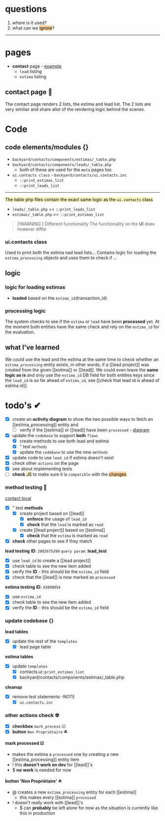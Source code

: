 # questions
1. where is it used?
2. what can we <mark style="background: #FFB86CA6;">ignore</mark>? 
 

---
# pages
- **contact** page - [example](http://localhost:8001/contacts/6562017)
	- `lead` listing
	- `estima` listing

## contact page 🛂

The contact page renders 2 lists, the estima and lead list.
The 2 lists are very similiar and share allot of the rendering logic behind the scenes.

# Code

## code elements/modules {}
- `backyard/contacts/components/estimas/_table.php`
- `backyard/contacts/components/leads/_table.php`
	- both of these are used for the `meta` pages too
- `ui.contacts class` - `backyard/contacts/ui.contacts.inc`
	- `::print_estimas_list`
	- `::print_leads_list`
****
<mark style="background: #FFF3A3A6;">The _table_ php files contain the exact same logic as the `ui.contacts` class</mark>
- `leads/_table.php` == `::print_leads_list`
- `estimas/_table.php` == `::print_estimas_list`
> [!WARNING ] Different functionality
> The functionality on the **UI** does however differ

### ui.contacts class

Used to print both the estima nad lead lists...
Contains logic for loading the `estima_processing` objects and uses them to check if ...

## logic

### logic for loading estimas

- **loaded** based on the `estima_id`(transaction_id)

### processing logic

The system checks to see if the `estima` or `lead` have been **processed** yet. At the moment both entities have the same check and rely on the `estima_id` for the evaluation.

## what I've learned

We could use the lead and the estima at the same time to check whether an `estima_processing` entity exists, in other words, if a [[lead project]] was created from the given [[estima]] or [[lead]].
We could even leave the **same logic as is** and only use the `estima_id` DB field for both entities keys since the `lead_id` is so far ahead of `estima_id`, see [[check that lead id is ahead of estima id]].

# todo's ✔
- [x] create an **activity diagram** to show the two possible ways to fetch an [[estima_processing]] entity and
	- [ ] verify if the [[estima]] or [[lead]] have been `processed` - [diagram](https://www.mermaidchart.com/app/projects/c0dfe25c-1b2a-42c9-9b77-260bc9119ec7/diagrams/36b32686-3f3c-4e48-b804-226ff894eec0/version/v0.1/edit)
- [x] update the `codebase` to support **both** `flows`
	- [x] create methods to use both lead and estima
	- [x] " test `methods`
	- [x] update the `codebase` to use the new `methods`
- [x] update code to use `lead_id` if estima doesn't exist
- [x] check other `actions` on the page
- [x] see about implementing tests
- [ ] **check** <mark style="background: #FFF3A3A6;">JS</mark> to make sure it is `compatible` with the <mark style="background: #FFB86CA6;">changes</mark>

### method testing 🧪
[contact local](http://localhost:8001/contacts/6562017)

- [x] " test **methods**
	- [x] create project based on [[lead]]
		- [x] **enforce** the usage of `lead_id`
		- [x] **check** that the `lead` is marked as `read`
	- [x] create [[lead project]] based on [[estima]]
		- [x] **check** that the `estima` is marked as `read`
- [x] **check** other pages to see if they match

**lead testing**
**ID**:  `2082675399`
`query param`: **lead_test**

- [x] use `lead_id` to create a [[lead project]]
- [x] check table to see the new item added
- [x] verify the **ID** - this should be the `estima_id` field
- [x] check that the [[lead]] is now marked as `processed`

**estima testing**
**ID**: `43899054`
- [x] use `estima_id`
- [x] check table to see the new item added
- [x] verify the **ID** - this should be the `estima_id` field

### update codebase {}

**lead tables**
- [x] update the rest of the `templates` 
	- [x] lead page table

**estima tables**
- [x] update `templates`
	- [x] contacts.ui::`print_estimas_list`
	- [x] backyard/contacts/components/estimas/_table.php

**cleanup**
- [x] remove test statements -NOTE
	- [x] `ui.contacts.inc`

### other actions check ☢
- [x] **checkbox** `mark_process` ☑
- [x] **button** `Non Propriétaire` ⏏

#### mark processed ☑
- makes the estima a `processed` one by creating a new [[estima_processing]] entity item
- ! this **doesn't work on dev** for [[lead]]'s
- $ **no** **work** is needed for now
#### button 'Non Propriétaire' ⏏
- @ creates a new `estima_processing` entity for each [[estima]]
	- this makes every [[estima]]  `processed`
- ! doesn't really work with [[lead]]'s
	- $ can **probably** be left alone for now as the situation is currently like this in production


